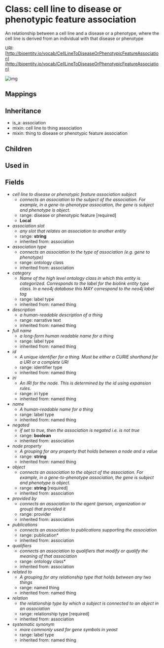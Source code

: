 # Class: cell line to disease or phenotypic feature association


An relationship between a cell line and a disease or a phenotype, where the cell line is derived from an individual with that disease or phenotype

URI: [http://bioentity.io/vocab/CellLineToDiseaseOrPhenotypicFeatureAssociation](http://bioentity.io/vocab/CellLineToDiseaseOrPhenotypicFeatureAssociation)

![img](http://yuml.me/diagram/nofunky;dir:TB/class/\[CellLineToDiseaseOrPhenotypicFeatureAssociation|id(i):identifier_type%20%3F;name(i):label_type%20%3F;category(i):label_type%20%3F;node_property(i):string%20%3F;iri(i):iri_type%20%3F;full_name(i):label_type%20%3F;description(i):narrative_text%20%3F;systematic_synonym(i):label_type%20%3F;negated(i):boolean%20%3F;object(i):string;association_slot(i):string%20%3F]-%20provided%20by(i)%20%3F>\[Provider],%20\[CellLineToDiseaseOrPhenotypicFeatureAssociation]-%20publications(i)%20*>\[Publication],%20\[CellLineToDiseaseOrPhenotypicFeatureAssociation]-%20qualifiers(i)%20*>\[OntologyClass],%20\[CellLineToDiseaseOrPhenotypicFeatureAssociation]-%20relation(i)>\[RelationshipType],%20\[CellLineToDiseaseOrPhenotypicFeatureAssociation]-%20association%20type(i)%20%3F>\[OntologyClass],%20\[CellLineToDiseaseOrPhenotypicFeatureAssociation]-%20related%20to(i)%20%3F>\[NamedThing],%20\[CellLineToDiseaseOrPhenotypicFeatureAssociation]-%20subject>\[DiseaseOrPhenotypicFeature],%20\[CellLineToDiseaseOrPhenotypicFeatureAssociation]uses%20-.->\[CellLineToThingAssociation],%20\[CellLineToDiseaseOrPhenotypicFeatureAssociation]uses%20-.->\[ThingToDiseaseOrPhenotypicFeatureAssociation],%20\[Association]^-\[CellLineToDiseaseOrPhenotypicFeatureAssociation])
## Mappings

## Inheritance

 *  is_a: association
 *  mixin: cell line to thing association
 *  mixin: thing to disease or phenotypic feature association
## Children

## Used in

## Fields

 * _cell line to disease or phenotypic feature association subject_
    * _connects an association to the subject of the association. For example, in a gene-to-phenotype association, the gene is subject and phenotype is object._
    * range: disease or phenotypic feature [required]
    * __Local__
 * _association slot_
    * _any slot that relates an association to another entity_
    * range: **string**
    * inherited from: association
 * _association type_
    * _connects an association to the type of association (e.g. gene to phenotype)_
    * range: ontology class
    * inherited from: association
 * _category_
    * _Name of the high level ontology class in which this entity is categorized. Corresponds to the label for the biolink entity type class. In a neo4j database this MAY correspond to the neo4j label tag_
    * range: label type
    * inherited from: named thing
 * _description_
    * _a human-readable description of a thing_
    * range: narrative text
    * inherited from: named thing
 * _full name_
    * _a long-form human readable name for a thing_
    * range: label type
    * inherited from: named thing
 * _id_
    * _A unique identifier for a thing. Must be either a CURIE shorthand for a URI or a complete URI_
    * range: identifier type
    * inherited from: named thing
 * _iri_
    * _An IRI for the node. This is determined by the id using expansion rules._
    * range: iri type
    * inherited from: named thing
 * _name_
    * _A human-readable name for a thing_
    * range: label type
    * inherited from: named thing
 * _negated_
    * _if set to true, then the association is negated i.e. is not true_
    * range: **boolean**
    * inherited from: association
 * _node property_
    * _A grouping for any property that holds between a node and a value_
    * range: **string**
    * inherited from: named thing
 * _object_
    * _connects an association to the object of the association. For example, in a gene-to-phenotype association, the gene is subject and phenotype is object._
    * range: **string** [required]
    * inherited from: association
 * _provided by_
    * _connects an association to the agent (person, organization or group) that provided it_
    * range: provider
    * inherited from: association
 * _publications_
    * _connects an association to publications supporting the association_
    * range: publication*
    * inherited from: association
 * _qualifiers_
    * _connects an association to qualifiers that modify or qualify the meaning of that association_
    * range: ontology class*
    * inherited from: association
 * _related to_
    * _A grouping for any relationship type that holds between any two things_
    * range: named thing
    * inherited from: named thing
 * _relation_
    * _the relationship type by which a subject is connected to an object in an association_
    * range: relationship type [required]
    * inherited from: association
 * _systematic synonym_
    * _more commonly used for gene symbols in yeast_
    * range: label type
    * inherited from: named thing
